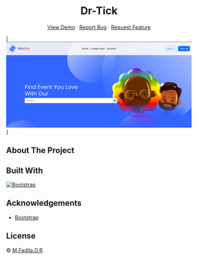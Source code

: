 <h1 align='center'>Dr-Tick </h1>
  <p align="center">
    <a href="link_deploy">View Demo</a>
    ·
    <a href="https://github.com/fadildr/DrTick-Website/issues">Report Bug</a>
    ·
    <a href="https://github.com/fadildr/DrTick-Website/pulls">Request Feature</a>
  </p>

[![Image Banner](capture.png)]

## About The Project

<!-- #background_projek.  -->

## Built With

[![Bootstrap](https://img.shields.io/badge/Bootstrap-v5.2.x-blue)](https://getbootstrap.com/)

## Acknowledgements

- [Bootstrap](https://getbootstrap.com/)

## License

© [M.Fadila.D.R](https://github.com/fadildr/)
